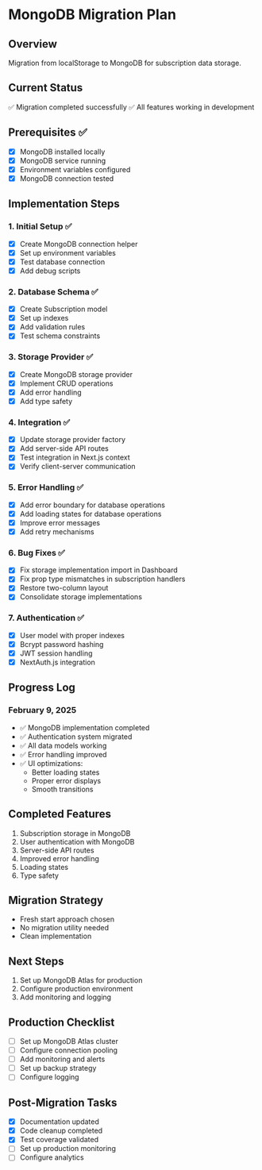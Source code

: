 # MongoDB Migration Plan

## Overview
Migration from localStorage to MongoDB for subscription data storage.

## Current Status
✅ Migration completed successfully
✅ All features working in development

## Prerequisites ✅
- [x] MongoDB installed locally
- [x] MongoDB service running
- [x] Environment variables configured
- [x] MongoDB connection tested

## Implementation Steps

### 1. Initial Setup ✅
- [x] Create MongoDB connection helper
- [x] Set up environment variables
- [x] Test database connection
- [x] Add debug scripts

### 2. Database Schema ✅
- [x] Create Subscription model
- [x] Set up indexes
- [x] Add validation rules
- [x] Test schema constraints

### 3. Storage Provider ✅
- [x] Create MongoDB storage provider
- [x] Implement CRUD operations
- [x] Add error handling
- [x] Add type safety

### 4. Integration ✅
- [x] Update storage provider factory
- [x] Add server-side API routes
- [x] Test integration in Next.js context
- [x] Verify client-server communication

### 5. Error Handling ✅
- [x] Add error boundary for database operations
- [x] Add loading states for database operations
- [x] Improve error messages
- [x] Add retry mechanisms

### 6. Bug Fixes ✅
- [x] Fix storage implementation import in Dashboard
- [x] Fix prop type mismatches in subscription handlers
- [x] Restore two-column layout
- [x] Consolidate storage implementations

### 7. Authentication ✅
- [x] User model with proper indexes
- [x] Bcrypt password hashing
- [x] JWT session handling
- [x] NextAuth.js integration

## Progress Log

### February 9, 2025
- ✅ MongoDB implementation completed
- ✅ Authentication system migrated
- ✅ All data models working
- ✅ Error handling improved
- ✅ UI optimizations:
  - Better loading states
  - Proper error displays
  - Smooth transitions

## Completed Features
1. Subscription storage in MongoDB
2. User authentication with MongoDB
3. Server-side API routes
4. Improved error handling
5. Loading states
6. Type safety

## Migration Strategy
- Fresh start approach chosen
- No migration utility needed
- Clean implementation

## Next Steps
1. Set up MongoDB Atlas for production
2. Configure production environment
3. Add monitoring and logging

## Production Checklist
- [ ] Set up MongoDB Atlas cluster
- [ ] Configure connection pooling
- [ ] Add monitoring and alerts
- [ ] Set up backup strategy
- [ ] Configure logging

## Post-Migration Tasks
- [x] Documentation updated
- [x] Code cleanup completed
- [x] Test coverage validated
- [ ] Set up production monitoring
- [ ] Configure analytics